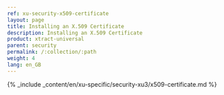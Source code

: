 ```yaml
---
ref: xu-security-x509-certificate
layout: page
title: Installing an X.509 Certificate
description: Installing an X.509 Certificate
product: xtract-universal
parent: security
permalink: /:collection/:path
weight: 4
lang: en_GB
---
```


{% _include _content/en/xu-specific/security-xu3/x509-certificate.md %}




 
